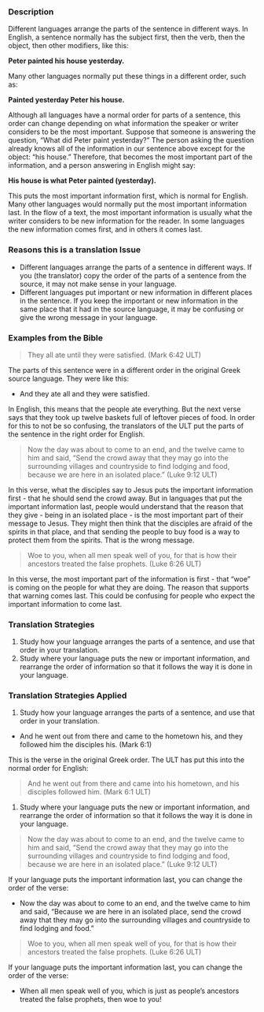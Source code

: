 

### Description

Different languages arrange the parts of the sentence in different ways. In English, a sentence normally has the subject first, then the verb, then the object, then other modifiers, like this:

**Peter painted his house yesterday.**

Many other languages normally put these things in a different order, such as:

**Painted yesterday Peter his house.**

Although all languages have a normal order for parts of a sentence, this order can change depending on what information the speaker or writer considers to be the most important. Suppose that someone is answering the question, “What did Peter paint yesterday?” The person asking the question already knows all of the information in our sentence above except for the object: “his house.” Therefore, that becomes the most important part of the information, and a person answering in English might say:

**His house is what Peter painted (yesterday).**

This puts the most important information first, which is normal for English. Many other languages would normally put the most important information last. In the flow of a text, the most important information is usually what the writer considers to be new information for the reader. In some languages the new information comes first, and in others it comes last.

### Reasons this is a translation Issue

* Different languages arrange the parts of a sentence in different ways. If you (the translator) copy the order of the parts of a sentence from the source, it may not make sense in your language.
* Different languages put important or new information in different places in the sentence. If you keep the important or new information in the same place that it had in the source language, it may be confusing or give the wrong message in your language.

### Examples from the Bible

> They all ate until they were satisfied. (Mark 6:42 ULT)

The parts of this sentence were in a different order in the original Greek source language. They were like this:

* And they ate all and they were satisfied.

In English, this means that the people ate everything. But the next verse says that they took up twelve baskets full of leftover pieces of food. In order for this to not be so confusing, the translators of the ULT put the parts of the sentence in the right order for English.

> Now the day was about to come to an end, and the twelve came to him and said, “Send the crowd away that they may go into the surrounding villages and countryside to find lodging and food, because we are here in an isolated place.” (Luke 9:12 ULT)

In this verse, what the disciples say to Jesus puts the important information first - that he should send the crowd away. But in languages that put the important information last, people would understand that the reason that they give - being in an isolated place - is the most important part of their message to Jesus. They might then think that the disciples are afraid of the spirits in that place, and that sending the people to buy food is a way to protect them from the spirits. That is the wrong message.

> Woe to you, when all men speak well of you, for that is how their ancestors treated the false prophets. (Luke 6:26 ULT)

In this verse, the most important part of the information is first - that “woe” is coming on the people for what they are doing. The reason that supports that warning comes last. This could be confusing for people who expect the important information to come last.

### Translation Strategies

1. Study how your language arranges the parts of a sentence, and use that order in your translation.
1. Study where your language puts the new or important information, and rearrange the order of information so that it follows the way it is done in your language.

### Translation Strategies Applied

1. Study how your language arranges the parts of a sentence, and use that order in your translation.

* And he went out from there and came to the hometown his, and they followed him the disciples his. (Mark 6:1)

This is the verse in the original Greek order. The ULT has put this into the normal order for English:
> And he went out from there and came into his hometown, and his disciples followed him. (Mark 6:1 ULT)

1. Study where your language puts the new or important information, and rearrange the order of information so that it follows the way it is done in your language.

> Now the day was about to come to an end, and the twelve came to him and said, “Send the crowd away that they may go into the surrounding villages and countryside to find lodging and food, because we are here in an isolated place.” (Luke 9:12 ULT)

If your language puts the important information last, you can change the order of the verse:

* Now the day was about to come to an end, and the twelve came to him and said, “Because we are here in an isolated place, send the crowd away that they may go into the surrounding villages and countryside to find lodging and food.”

> Woe to you, when all men speak well of you, for that is how their ancestors treated the false prophets. (Luke 6:26 ULT)

If your language puts the important information last, you can change the order of the verse:

* When all men speak well of you, which is just as people’s ancestors treated the false prophets, then woe to you!

